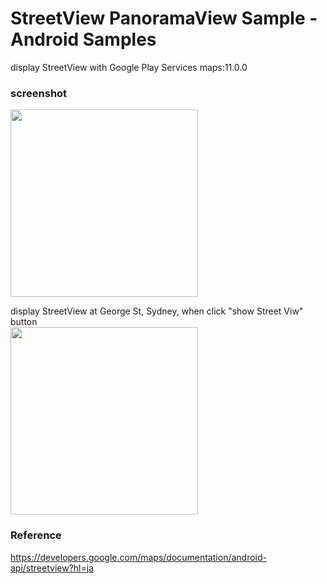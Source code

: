 StreetView PanoramaView Sample - Android Samples
===============

display StreetView 
with Google Play Services maps:11.0.0 <br/>


### screenshot <br/>
<image src="https://raw.githubusercontent.com/ohwada/Android_Samples/master/StreetViewPanoramaViewSample/screenshot/screenshot_street_view_main.png" width="300" /><br/>

display StreetView at George St, Sydney, when click "show Street Viw" button <br/>
<image src="https://raw.githubusercontent.com/ohwada/Android_Samples/master/StreetViewPanoramaViewSample/screenshot/screenshot_street_view_show.png" width="300" /><br/>

### Reference <br/>
https://developers.google.com/maps/documentation/android-api/streetview?hl=ja

